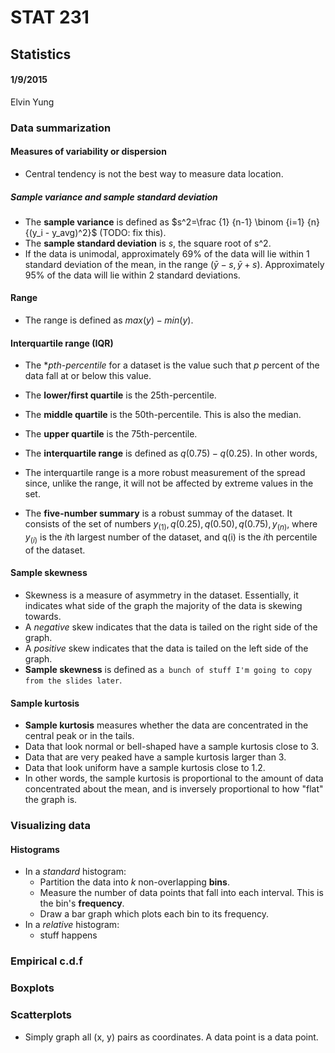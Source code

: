 # STAT 231
## Statistics
#### 1/9/2015
Elvin Yung

### Data summarization

#### Measures of variability or dispersion
* Central tendency is not the best way to measure data location. 

##### Sample variance and sample standard deviation
* The **sample variance** is defined as $s^2=\frac {1} {n-1} \binom {i=1} {n} {(y_i - y_avg)^2}$ (TODO: fix this).
* The **sample standard deviation** is *s*, the square root of s^2.
* If the data is unimodal, approximately 69% of the data will lie within 1 standard deviation of the mean, in the range $(\bar{y} - s, \bar{y} + s)$. Approximately 95% of the data will lie within 2 standard deviations.

#### Range
* The range is defined as $max(y) - min(y)$.

#### Interquartile range (IQR)
* The ***p*th-percentile* for a dataset is the value such that *p* percent of the data fall at or below this value.
* The **lower/first quartile** is the 25th-percentile.
* The **middle quartile** is the 50th-percentile. This is also the median.
* The **upper quartile** is the 75th-percentile.

* The **interquartile range** is defined as $q(0.75)-q(0.25)$. In other words, 
* The interquartile range is a more robust measurement of the spread since, unlike the range, it will not be affected by extreme values in the set.

* The **five-number summary** is a robust summay of the dataset. It consists of the set of numbers ${y_{(1)}, q(0.25), q(0.50), q(0.75), y_{(n)}}$, where $y_{(i)}$ is the $i$th largest number of the dataset, and q(i) is the $i$th percentile of the dataset.

#### Sample skewness
* Skewness is a measure of asymmetry in the dataset. Essentially, it indicates what side of the graph the majority of the data is skewing towards.
* A *negative* skew indicates that the data is tailed on the right side of the graph.
* A *positive* skew indicates that the data is tailed on the left side of the graph.
* **Sample skewness** is defined as `a bunch of stuff I'm going to copy from the slides later`.

#### Sample kurtosis
* **Sample kurtosis** measures whether the data are concentrated in the central peak or in the tails.
* Data that look normal or bell-shaped have a sample kurtosis close to 3.
* Data that are very peaked have a sample kurtosis larger than 3.
* Data that look uniform have a sample kurtosis close to 1.2.
* In other words, the sample kurtosis is proportional to the amount of data concentrated about the mean, and is inversely proportional to how "flat" the graph is.

### Visualizing data
#### Histograms
* In a *standard* histogram:
    * Partition the data into *k* non-overlapping **bins**. 
    * Measure the number of data points that fall into each interval. This is the bin's **frequency**.
    * Draw a bar graph which plots each bin to its frequency.
* In a *relative* histogram:
    * stuff happens

### Empirical c.d.f

### Boxplots

### Scatterplots
* Simply graph all (x, y) pairs as coordinates. A data point is a data point.